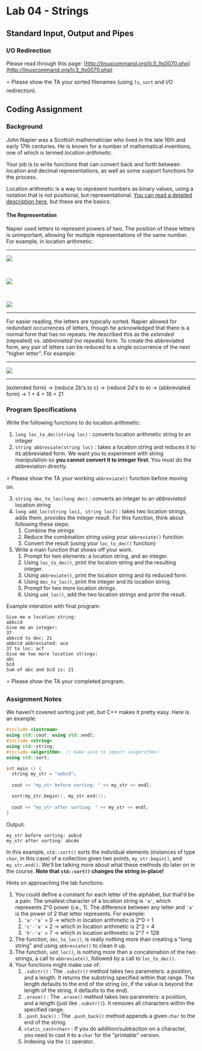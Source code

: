 # Lab 04 - Strings

## Standard Input, Output and Pipes

### I/O Redirection

Please read through this page: [http://linuxcommand.org/lc3_lts0070.php](http://linuxcommand.org/lc3_lts0070.php)

⭐ Please show the TA your sorted filenames (using `ls`, `sort` and I/O redirection).

## Coding Assignment

### Background

John Napier was a Scottish mathematician who lived in the late 16th and early 17th centuries. He is known for a number of mathematical inventions, one of which is termed _location arithmetic_.

Your job is to write functions that can convert back and forth between location and decimal representations, as well as some support functions for the process.

Location arithmetic is a way to represent numbers as binary values, using a notation that is not positional, but representational. [You can read a detailed description here](http://en.wikipedia.org/wiki/Location_arithmetic), but these are the basics:

#### The Representation

Napier used letters to represent powers of two. The position of these letters is unimportant, allowing for multiple representations of the same number. For example, in location arithmetic:

___

<img src="https://render.githubusercontent.com/render/math?math=a = 1, b = 2, c = 4, d = 8, e = 16, f = 32, ..., z=335554432">

&nbsp;

<img src="https://render.githubusercontent.com/render/math?math=acf \rightarrow 1 %2B 4 %2B 32 = 37">

&nbsp;

<img src="https://render.githubusercontent.com/render/math?math=caf \rightarrow 4 %2B 1 %2B 32 = 37">

___

For easier reading, the letters are typically sorted. Napier allowed for redundant occurrences of letters, though he acknowledged that there is a normal form that has no repeats. He described this as the _extended_ (repeated) vs. _abbreviated_ (no repeats) form. To create the abbreviated form, any pair of letters can be reduced to a single occurrence of the next "higher letter". For example:

___

<img src="https://render.githubusercontent.com/render/math?math=abbccd \rightarrow acccd \rightarrow acdd \rightarrow ace \rightarrow 1 %2B 4 %2B 16 = 21">

___

(extended form) → (reduce 2b's to c) → (reduce 2d's to e) → (abbreviated form) → 1 + 4 + 16 = 21

### Program Specifications

Write the following functions to do location arithmetic:

1.  `long loc_to_dec(string loc)` : converts location arithmetic string to an integer
2.  `string abbreviate(string loc)` : takes a location string and reduces it to its abbreviated form. We want you to experiment with string manipulation so **you cannot convert it to integer first**. You must do the abbreviation directly.

⭐ Please show the TA your working `abbreviate()` function before moving on.

3.  `string dec_to_loc(long dec)` : converts an integer to an _abbreviated_ location string
4.  `long add_loc(string loc1, string loc2)` : takes two location strings, adds them, provides the integer result. For this function, think about following these steps:
    1.  Combine the strings
    2.  Reduce the combination string using your `abbreviate()` function
    3.  Convert the result (using your `loc_to_dec()` function)
5.  Write a main function that shows off your work.
    1.  Prompt for two elements: a location string, and an integer.
    2.  Using `loc_to_dec()`, print the location string and the resulting integer.
    3.  Using `abbreviate()`, print the location string and its reduced form.
    4.  Using `dec_to_loc()`, print the integer and its location string.
    5.  Prompt for two more location strings.
    6.  Using `add_loc()`, add the two location strings and print the result.

Example interation with final program:

```
Give me a location string:
abbccd
Give me an integer:
37
abbccd to dec: 21
abbccd abbreviated: ace
37 to loc: acf
Give me two more location strings:
abc
bcd
Sum of abc and bcd is: 21
```

⭐ Please show the TA your completed program.

### Assignment Notes

We haven't covered sorting just yet, but C++ makes it pretty easy. Here is an example:

```c++
#include <iostream>
using std::cout; using std::endl;
#include <string>
using std::string;
#include <algorithm>  // make sure to import <algorithm>!
using std::sort;

int main () {
  string my_str = "aebcd";
  
  cout << "my_str before sorting: " << my_str << endl;

  sort(my_str.begin(), my_str.end());
  
  cout << "my_str after sorting: " << my_str << endl;
}
```

Output:

```
my_str before sorting: aebcd
my_str after sorting: abcde
```

In this example, `std::sort()` sorts the individual elements (instances of type `char`, in this case) of a collection given two points, `my_str.begin()`, and `my_str.end()`. We'll be talking more about what these methods do later on in the course. **Note that `std::sort()` changes the string in-place!**

Hints on approaching the lab functions:

1.  You could define a constant for each letter of the alphabet, but that'd be a pain. The smallest character of a location string is `'a'`, which represents 2^0 power (i.e., 1). The difference between any letter and `'a'` is the power of 2 that letter represents. For example:
    1.  `'a'-'a'` = 0 → which in location arithmetic is 2^0 = 1
    2.  `'c'-'a'` = 2 → which in location arithmetic is 2^2 = 4
    3.  `'h'-'a'` = 7 → which in location arithmetic is 2^7 = 128
2.  The function, `dec_to_loc()`, is really nothing more than creating a "long string" and using `abbreviate()` to clean it up.
3.  The function, `add_loc()`, is nothing more than a concatenation of the two strings, a call to `abbreviate()`, followed by a call to `loc_to_dec()`.
4.  Your functions might make use of:
    1.  `.substr()` : The `.substr()` method takes two parameters: a position, and a length. It returns the substring specified within that range. The length defaults to the end of the string (or, if the value is beyond the length of the string, it defaults to the end).
    2.  `.erase()` : The `.erase()` method takes two parameters: a position, and a length (just like `.substr()`). It removes all characters within the specified range.
    3.  `.push_back()` : The `.push_back()` method appends a given `char` to the end of the string.
    3.  `static_cast<char>` : If you do addition/subtraction on a character, you need to cast it to a `char` for the "printable" version.
    5.  Indexing via the `[]` operator.
